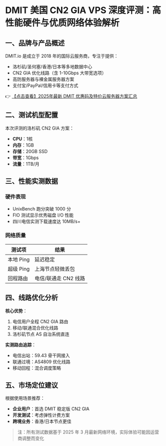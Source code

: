 # DMIT 美国 CN2 GIA VPS 深度评测：高性能硬件与优质网络体验解析

## 一、品牌与产品概述
DMIT.io 是成立于 2018 年的国际云服务商，专注于提供：
- 洛杉矶/圣何塞/香港/日本等多地数据中心
- CN2 GIA 优化线路（含 1-10Gbps 大带宽选项）
- 高防服务器与裸金属服务器方案
- 支付宝/PayPal/信用卡等支付方式

👉 [【点击查看】2025年最新 DMIT 优惠码及特价云服务器方案汇总](https://bit.ly/dmit_coupon)

## 二、测试机型配置
本次评测的洛杉矶 CN2 GIA 方案：
- **CPU**：1核
- **内存**：1GB
- **存储**：20GB SSD
- **带宽**：1Gbps
- **流量**：1TB/月

## 三、性能实测数据
### 硬件表现
- UnixBench 跑分突破 1000 分
- FIO 测试显示优秀磁盘 I/O 性能
- 四川电信实测下载速度达 10MB/s+

### 网络质量
| 测试项       | 结果                  |
|--------------|-----------------------|
| 本地 Ping    | 延迟稳定              |
| 超级 Ping    | 上海节点轻微丢包      |
| 回程路由     | 电信/联通走 CN2 线路  |

## 四、线路优化分析
**核心优势**：
1. 电信用户全程 CN2 GIA 路由
2. 移动/联通混合优化线路
3. 洛杉矶节点 AS 自治系统直连

**实测路由追踪**：
- 电信出站：59.43 骨干网接入
- 联通过境：AS4809 优化线路
- 移动回程：混合调度策略

## 五、市场定位建议
根据使用场景推荐：
- **企业用户**：首选 DMIT 稳定版 CN2 GIA
- **开发测试**：考虑弹性计费方案
- **跨境业务**：香港/日本节点更佳

> 注：所有测试数据基于 2025 年 3 月最新网络环境，实际体验可能因运营商调整而变化
